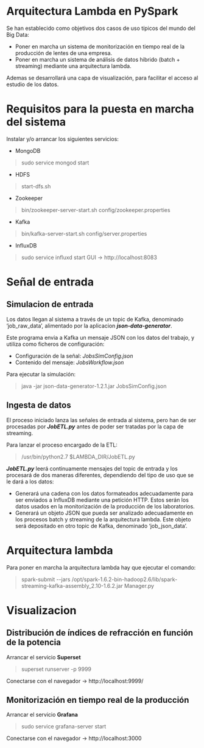 # Arquitectura Lambda en PySpark
Se han establecido como objetivos dos casos de uso típicos del mundo del Big Data:
* Poner en marcha un sistema de monitorización en tiempo real de la producción de lentes de una empresa.
* Poner en marcha un sistema de análisis de datos hibrido (batch + streaming) mediante una arquitectura lambda.

Ademas se desarrollará una capa de visualización, para facilitar el acceso al estudio de los datos.

# Requisitos para la puesta en marcha del sistema
Instalar y/o arrancar los siguientes servicios:
* MongoDB
> sudo service mongod start

* HDFS
> start-dfs.sh

* Zookeeper
> bin/zookeeper-server-start.sh config/zookeeper.properties

* Kafka
>  bin/kafka-server-start.sh config/server.properties

* InfluxDB
> sudo service influxd start
> GUI -> http://localhost:8083


# Señal de entrada
## Simulacion de entrada
Los datos llegan al sistema a través de un topic de Kafka, denominado ‘job_raw_data’, alimentado por la aplicacion ***json-data-generator***.

Este programa envia a Kafka un mensaje JSON con los datos del trabajo, y utiliza como ficheros de configuración:
* Configuración de la señal: _JobsSimConfig.json_
* Contenido del mensaje: _JobsWorkflow.json_

Para ejecutar la simulación:
> java -jar json-data-generator-1.2.1.jar JobsSimConfig.json

## Ingesta de datos
El proceso iniciado lanza las señales de entrada al sistema, pero han de ser procesadas por ___JobETL.py___ antes de poder ser tratadas por la capa de streaming.

Para lanzar el proceso encargado de la ETL:
> /usr/bin/python2.7 $LAMBDA_DIR/JobETL.py

___JobETL.py___  leerá continuamente mensajes del topic de entrada y los procesará de dos maneras diferentes, dependiendo del tipo de uso que se le dará a los datos:
* Generará una cadena con los datos formateados adecuadamente para ser enviados a InfluxDB mediante una petición HTTP. Estos serán los datos usados en la monitorización de la producción de los laboratorios.
* Generará un objeto JSON que pueda ser analizado adecuadamente en los procesos batch y streaming de la arquitectura lambda. Este objeto será depositado en otro topic de Kafka, denominado ‘job_json_data’.


# Arquitectura lambda
Para poner en marcha la arquitectura lambda hay que ejecutar el comando:
> spark-submit --jars /opt/spark-1.6.2-bin-hadoop2.6/lib/spark-streaming-kafka-assembly_2.10-1.6.2.jar Manager.py


# Visualizacion

## Distribución de índices de refracción en función de la potencia

Arrancar el servicio __Superset__
> superset runserver -p 9999

Conectarse con el navegador -> http://localhost:9999/

## Monitorización en tiempo real de la producción
Arrancar el servicio __Grafana__
> sudo service grafana-server start

Conectarse con el navegador -> http://localhost:3000

